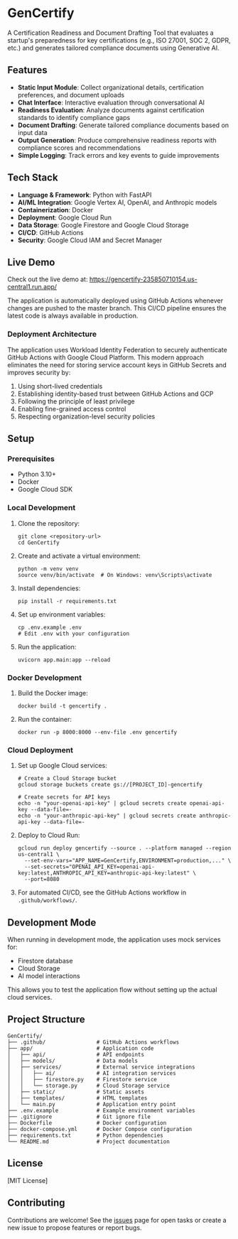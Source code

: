 # GenCertify

A Certification Readiness and Document Drafting Tool that evaluates a startup's preparedness for key certifications (e.g., ISO 27001, SOC 2, GDPR, etc.) and generates tailored compliance documents using Generative AI.

## Features

- **Static Input Module**: Collect organizational details, certification preferences, and document uploads
- **Chat Interface**: Interactive evaluation through conversational AI
- **Readiness Evaluation**: Analyze documents against certification standards to identify compliance gaps
- **Document Drafting**: Generate tailored compliance documents based on input data
- **Output Generation**: Produce comprehensive readiness reports with compliance scores and recommendations
- **Simple Logging**: Track errors and key events to guide improvements

## Tech Stack

- **Language & Framework**: Python with FastAPI
- **AI/ML Integration**: Google Vertex AI, OpenAI, and Anthropic models
- **Containerization**: Docker
- **Deployment**: Google Cloud Run
- **Data Storage**: Google Firestore and Google Cloud Storage
- **CI/CD**: GitHub Actions
- **Security**: Google Cloud IAM and Secret Manager

## Live Demo

Check out the live demo at: https://gencertify-235850710154.us-central1.run.app/

The application is automatically deployed using GitHub Actions whenever changes are pushed to the master branch. This CI/CD pipeline ensures the latest code is always available in production.

### Deployment Architecture

The application uses Workload Identity Federation to securely authenticate GitHub Actions with Google Cloud Platform. This modern approach eliminates the need for storing service account keys in GitHub Secrets and improves security by:

1. Using short-lived credentials
2. Establishing identity-based trust between GitHub Actions and GCP
3. Following the principle of least privilege
4. Enabling fine-grained access control
5. Respecting organization-level security policies

## Setup

### Prerequisites

- Python 3.10+
- Docker
- Google Cloud SDK

### Local Development

1. Clone the repository:
   ```
   git clone <repository-url>
   cd GenCertify
   ```

2. Create and activate a virtual environment:
   ```
   python -m venv venv
   source venv/bin/activate  # On Windows: venv\Scripts\activate
   ```

3. Install dependencies:
   ```
   pip install -r requirements.txt
   ```

4. Set up environment variables:
   ```
   cp .env.example .env
   # Edit .env with your configuration
   ```

5. Run the application:
   ```
   uvicorn app.main:app --reload
   ```

### Docker Development

1. Build the Docker image:
   ```
   docker build -t gencertify .
   ```

2. Run the container:
   ```
   docker run -p 8000:8000 --env-file .env gencertify
   ```

### Cloud Deployment

1. Set up Google Cloud services:
   ```
   # Create a Cloud Storage bucket
   gcloud storage buckets create gs://[PROJECT_ID]-gencertify

   # Create secrets for API keys
   echo -n "your-openai-api-key" | gcloud secrets create openai-api-key --data-file=-
   echo -n "your-anthropic-api-key" | gcloud secrets create anthropic-api-key --data-file=-
   ```

2. Deploy to Cloud Run:
   ```
   gcloud run deploy gencertify --source . --platform managed --region us-central1 \
     --set-env-vars="APP_NAME=GenCertify,ENVIRONMENT=production,..." \
     --set-secrets="OPENAI_API_KEY=openai-api-key:latest,ANTHROPIC_API_KEY=anthropic-api-key:latest" \
     --port=8080
   ```

3. For automated CI/CD, see the GitHub Actions workflow in `.github/workflows/`.

## Development Mode

When running in development mode, the application uses mock services for:
- Firestore database
- Cloud Storage
- AI model interactions

This allows you to test the application flow without setting up the actual cloud services.

## Project Structure

```
GenCertify/
├── .github/                # GitHub Actions workflows
├── app/                    # Application code
│   ├── api/                # API endpoints
│   ├── models/             # Data models
│   ├── services/           # External service integrations
│   │   ├── ai/             # AI integration services
│   │   ├── firestore.py    # Firestore service
│   │   └── storage.py      # Cloud Storage service
│   ├── static/             # Static assets
│   ├── templates/          # HTML templates
│   └── main.py             # Application entry point
├── .env.example            # Example environment variables
├── .gitignore              # Git ignore file
├── Dockerfile              # Docker configuration
├── docker-compose.yml      # Docker Compose configuration
├── requirements.txt        # Python dependencies
└── README.md               # Project documentation
```

## License

[MIT License]

## Contributing

Contributions are welcome! See the [issues](../../issues) page for open tasks or create a new issue to propose features or report bugs. 